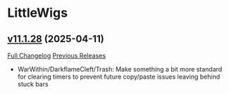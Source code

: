 # LittleWigs

## [v11.1.28](https://github.com/BigWigsMods/LittleWigs/tree/v11.1.28) (2025-04-11)
[Full Changelog](https://github.com/BigWigsMods/LittleWigs/compare/v11.1.27...v11.1.28) [Previous Releases](https://github.com/BigWigsMods/LittleWigs/releases)

- WarWithin/DarkflameCleft/Trash: Make something a bit more standard for clearing timers to prevent future copy/paste issues leaving behind stuck bars  
